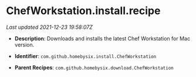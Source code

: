 # ChefWorkstation.install.recipe

_Last updated 2021-12-23 19:58:07Z_

- **Description**: Downloads and installs the latest Chef Workstation for Mac version.

- **Identifier**: `com.github.homebysix.install.ChefWorkstation`

- **Parent Recipes**: `com.github.homebysix.download.ChefWorkstation`